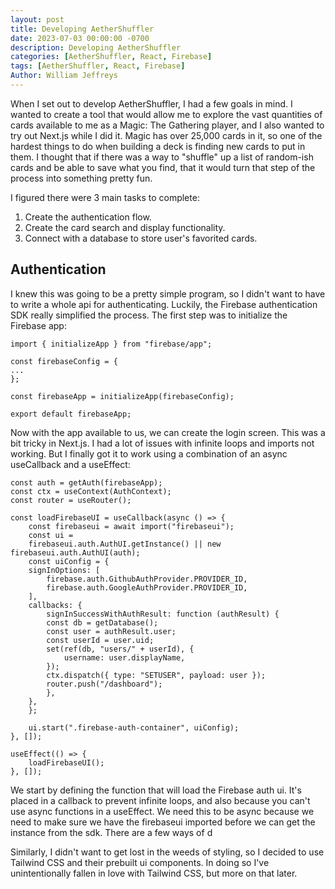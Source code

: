 ```yaml
---
layout: post
title: Developing AetherShuffler
date: 2023-07-03 00:00:00 -0700
description: Developing AetherShuffler
categories: [AetherShuffler, React, Firebase]
tags: [AetherShuffler, React, Firebase]
Author: William Jeffreys
---
```


When I set out to develop AetherShuffler, I had a few goals in mind. I wanted to create a tool that would allow me to explore the vast quantities of cards available to me as a Magic: The Gathering player, and I also wanted to try out Next.js while I did it. Magic has over 25,000 cards in it, so one of the hardest things to do when building a deck is finding new cards to put in them. I thought that if there was a way to "shuffle" up a list of random-ish cards and be able to save what you find, that it would turn that step of the process into something pretty fun. 

I figured there were 3 main tasks to complete: 

1. Create the authentication flow.
2. Create the card search and display functionality.
3. Connect with a database to store user's favorited cards.

## Authentication

 I knew this was going to be a pretty simple program, so I didn't want to have to write a whole api for authenticating. Luckily, the Firebase authentication SDK really simplified the process. The first step was to initialize the Firebase app: 

    import { initializeApp } from "firebase/app";

    const firebaseConfig = {
    ...
    };

    const firebaseApp = initializeApp(firebaseConfig);

    export default firebaseApp;

Now with the app available to us, we can create the login screen. This was a bit tricky in Next.js. I had a lot of issues with infinite loops and imports not working. But I finally got it to work using a combination of an async useCallback and a useEffect: 

    const auth = getAuth(firebaseApp);
    const ctx = useContext(AuthContext);
    const router = useRouter();

    const loadFirebaseUI = useCallback(async () => {
        const firebaseui = await import("firebaseui");
        const ui =
        firebaseui.auth.AuthUI.getInstance() || new firebaseui.auth.AuthUI(auth);
        const uiConfig = {
        signInOptions: [
            firebase.auth.GithubAuthProvider.PROVIDER_ID,
            firebase.auth.GoogleAuthProvider.PROVIDER_ID,
        ],
        callbacks: {
            signInSuccessWithAuthResult: function (authResult) {
            const db = getDatabase();
            const user = authResult.user;
            const userId = user.uid;
            set(ref(db, "users/" + userId), {
                username: user.displayName,
            });
            ctx.dispatch({ type: "SETUSER", payload: user });
            router.push("/dashboard");
            },
        },
        };

        ui.start(".firebase-auth-container", uiConfig);
    }, []);

    useEffect(() => {
        loadFirebaseUI();
    }, []);
 
 We start by defining the function that will load the Firebase auth ui. It's placed in a callback to prevent infinite loops, and also because you can't use async functions in a useEffect. We need this to be async because we need to make sure we have the firebaseui imported before we can get the instance from the sdk. There are a few ways of d
 

Similarly, I didn't want to get lost in the weeds of styling, so I decided to use Tailwind CSS and their prebuilt ui components. In doing so I've unintentionally fallen in love with Tailwind CSS, but more on that later. 